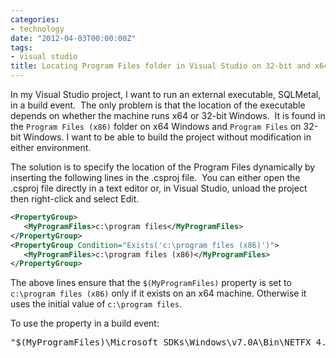 ```yaml
---
categories:
- technology
date: "2012-04-03T00:00:00Z"
tags:
- visual studio
title: Locating Program Files folder in Visual Studio on 32-bit and x64 environments
---
```

In my Visual Studio project, I want to run an external executable, SQLMetal, in a build event.  The only problem is that the location of the executable depends on whether the machine runs x64 or 32-bit Windows.  It is found in the `Program Files (x86)` folder on x64 Windows and `Program Files` on 32-bit Windows. I want to be able to build the project without modification in either environment.

The solution is to specify the location of the Program Files dynamically by inserting the following lines in the .csproj file.  You can either open the .csproj file directly in a text editor or, in Visual Studio, unload the project then right-click and select Edit.

``` xml
<PropertyGroup>
   <MyProgramFiles>c:\program files</MyProgramFiles>
</PropertyGroup>
<PropertyGroup Condition="Exists('c:\program files (x86)')">
   <MyProgramFiles>c:\program files (x86)</MyProgramFiles>
</PropertyGroup>
```

The above lines ensure that the `$(MyProgramFiles)` property is set to `c:\program files (x86)`
only if it exists on an x64 machine. Otherwise it uses the initial value of `c:\program files`.

To use the property in a build event:

<pre>
"$(MyProgramFiles)\Microsoft SDKs\Windows\v7.0A\Bin\NETFX 4.0 Tools"\sqlmetal.exe ...
</pre>
